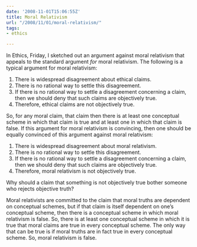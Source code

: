 ```yaml
---
date: '2008-11-01T15:06:55Z'
title: Moral Relativism
url: "/2008/11/01/moral-relativism/"
tags:
- ethics

---
```

<p>In Ethics, Friday, I sketched out an argument against moral relativism that appeals to the standard argument <em>for</em> moral relativism. The following is a typical argument for moral relativism:</p>
<ol style="list-style-type:decimal;">
<li>There is widespread disagreement about ethical claims.</li>
<li>There is no rational way to settle this disagreement.</li>
<li>If there is no rational way to settle a disagreement concerning a claim, then we should deny that such claims are objectively true.</li>
<li>Therefore, ethical claims are not objectively true.</li>
</ol>
<p>So, for any moral claim, that claim then there is at least one conceptual scheme in which that claim is true and at least one in which that claim is false. If this argument for moral relativism is convincing, then one should be equally convinced of this argument against moral relativism:</p>
<ol style="list-style-type:decimal;">
<li>There is widespread disagreement about moral relativism.</li>
<li>There is no rational way to settle this disagreement.</li>
<li>If there is no rational way to settle a disagreement concerning a claim, then we should deny that such claims are objectively true.</li>
<li>Therefore, moral relativism is not objectively true.</li>
</ol>
<p>Why should a claim that something is not objectively true bother someone who rejects objective truth?</p>
<p>Moral relativists are committed to the claim that moral truths are dependent on conceptual schemes, but if that claim is itself dependent on one’s conceptual scheme, then there is a conceptual scheme in which moral relativism is false. So, there is at least one conceptual scheme in which it is true that moral claims are true in every conceptual scheme. The only way that can be true is if moral truths are in fact true in every conceptual scheme. So, moral relativism is false.</p>
